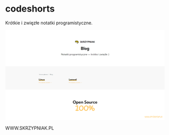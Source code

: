 # codeshorts

Krótkie i zwięzłe notatki programistyczne.

![My Image](https://github.com/Angir777/codeshorts/blob/main/codeshorts.jpg)

WWW.SKRZYPNIAK.PL
